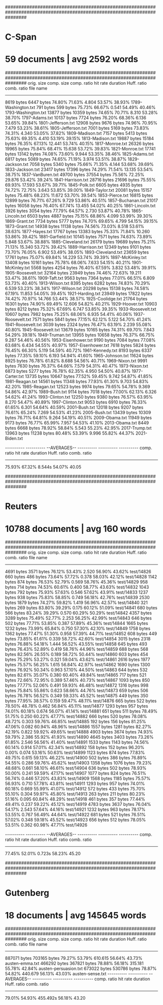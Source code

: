 ########################################################################################################################
#                                                        C-Span                                                        #
#                                            59 documents | avg 2592 words                                            #
########################################################################################################################
orig. size	comp. size	comp. ratio	hit rate	duration	Huff. ratio	comb. ratio	file name
----------	----------	----------	----------	----------	----------	----------	----------
8619 bytes	6447 bytes	74.80%		71.63%		4.804		53.57%		38.93%		1789-Washington.txt
791 bytes	599 bytes	75.73%		66.67%		0.541		54.49%		40.46%		1793-Washington.txt
13877 bytes	10359 bytes	74.65%		70.71%		8.310		53.28%		38.70%		1797-Adams.txt
10137 bytes	7724 bytes	76.20%		68.36%		6.136		53.65%		39.84%		1801-Jefferson.txt
12908 bytes	9676 bytes	74.96%		70.95%		7.479		53.23%		38.61%		1805-Jefferson.txt
7001 bytes	5169 bytes	73.83%		74.31%		4.340		53.05%		37.82%		1809-Madison.txt
7157 bytes	5413 bytes	75.63%		69.35%		4.410		53.19%		39.15%		1813-Madison.txt
19887 bytes	15184 bytes	76.35%		67.13%		12.441		53.74%		40.15%		1817-Monroe.txt
26326 bytes	19965 bytes	75.84%		68.41%		15.638		53.72%		39.83%		1821-Monroe.txt
17741 bytes	13142 bytes	74.08%		73.60%		9.944		53.35%		38.46%		1825-Adams.txt
6817 bytes	5089 bytes	74.65%		71.19%		3.974		53.51%		38.87%		1829-Jackson.txt
7058 bytes	5340 bytes	75.66%		71.35%		4.144		53.68%		39.69%		1833-Jackson.txt
23417 bytes	17396 bytes	74.29%		71.54%		13.135		53.54%		38.75%		1837-VanBuren.txt
49700 bytes	37554 bytes	75.56%		72.25%		29.876		53.42%		39.24%		1841-Harrison.txt
28716 bytes	21696 bytes	75.55%		69.93%		17.593		53.67%		39.71%		1845-Polk.txt
6605 bytes	4935 bytes	74.72%		72.75%		3.643		53.85%		39.00%		1849-Taylor.txt
20081 bytes	15157 bytes	75.48%		68.23%		11.672		53.70%		39.54%		1853-Pierce.txt
16815 bytes	12899 bytes	76.71%		67.26%		9.729		53.86%		40.51%		1857-Buchanan.txt
21017 bytes	16058 bytes	76.40%		67.74%		13.455		54.02%		40.25%		1861-Lincoln.txt
3926 bytes	3054 bytes	77.79%		64.57%		2.730		53.87%		40.78%		1865-Lincoln.txt
6503 bytes	4887 bytes	75.15%		68.86%		4.099		53.99%		39.30%		1869-Grant.txt
7734 bytes	5777 bytes	74.70%		69.65%		4.799		54.15%		39.15%		1873-Grant.txt
14938 bytes	11138 bytes	74.56%		73.03%		8.518		53.61%		38.63%		1877-Hayes.txt
17767 bytes	13383 bytes	75.33%		71.84%		10.260		53.86%		39.42%		1881-Garfield.txt
10145 bytes	7571 bytes	74.63%		73.89%		5.848		53.67%		38.88%		1885-Cleveland.txt
26179 bytes	19689 bytes	75.21%		71.13%		15.340		53.72%		39.42%		1889-Harrison.txt
12349 bytes	9101 bytes	73.70%		76.05%		6.902		53.49%		38.05%		1893-Cleveland.txt
23659 bytes	17761 bytes	75.07%		69.84%		14.229		53.74%		39.39%		1897-McKinley.txt
13408 bytes	10161 bytes	75.78%		68.06%		7.633		54.15%		40.21%		1901-McKinley.txt
5568 bytes	4254 bytes	76.40%		67.59%		3.832		53.48%		39.91%		1905-Roosevelt.txt
32164 bytes	23949 bytes	74.46%		72.63%		19.211		53.47%		38.61%		1909-Taft.txt
9563 bytes	7364 bytes	77.01%		66.51%		6.809		53.73%		40.40%		1913-Wilson.txt
8395 bytes	6282 bytes	74.83%		70.29%		6.539		53.23%		38.34%		1917-Wilson.txt
20298 bytes	15138 bytes	74.58%		67.19%		11.853		54.05%		39.45%		1921-Harding.txt
23949 bytes	17822 bytes	74.42%		70.97%		14.766		53.44%		38.57%		1925-Coolidge.txt
21764 bytes	16301 bytes	74.90%		69.49%		12.606		54.82%		40.21%		1929-Hoover.txt
10903 bytes	8212 bytes	75.32%		67.69%		6.747		53.85%		39.35%		1933-Roosevelt.txt
10607 bytes	7982 bytes	75.25%		68.06%		6.935		54.41%		40.06%		1937-Roosevelt.txt
7571 bytes	5841 bytes	77.15%		62.12%		5.122		54.70%		41.24%		1941-Roosevelt.txt
3039 bytes	2324 bytes	76.47%		63.19%		2.239		55.08%		40.80%		1945-Roosevelt.txt
13679 bytes	10165 bytes	74.31%		69.70%		7.843		54.29%		39.18%		1949-Truman.txt
13955 bytes	10658 bytes	76.37%		66.75%		9.287		54.46%		40.56%		1953-Eisenhower.txt
9190 bytes	7084 bytes	77.08%		63.68%		6.434		54.55%		40.97%		1957-Eisenhower.txt
7618 bytes	5824 bytes	76.45%		66.30%		5.119		54.59%		40.72%		1961-Kennedy.txt
8193 bytes	6337 bytes	77.35%		59.10%		6.193		54.94%		41.60%		1965-Johnson.txt
11624 bytes	8925 bytes	76.78%		61.82%		8.688		54.56%		40.71%		1969-Nixon.txt
9991 bytes	7630 bytes	76.37%		64.66%		7.579		54.31%		40.47%		1973-Nixon.txt
6873 bytes	5277 bytes	76.78%		62.35%		4.950		54.50%		40.87%		1977-Carter.txt
13735 bytes	10647 bytes	77.52%		59.45%		9.742		54.87%		41.85%		1981-Reagan.txt
14561 bytes	11348 bytes	77.93%		61.30%		9.703		54.83%		42.20%		1985-Reagan.txt
12523 bytes	9974 bytes	79.65%		54.78%		9.369		54.86%		42.97%		1989-Bush.txt
9114 bytes	7018 bytes	77.00%		62.13%		6.326		54.62%		41.24%		1993-Clinton.txt
12250 bytes	9380 bytes	76.57%		63.95%		8.270		54.47%		40.89%		1997-Clinton.txt
9053 bytes	6910 bytes	76.33%		61.65%		6.301		54.64%		40.59%		2001-Bush.txt
12018 bytes	9207 bytes	76.61%		65.24%		7.269		54.53%		41.23%		2005-Bush.txt
13439 bytes	10309 bytes	76.71%		64.81%		9.264		54.19%		40.51%		2009-Obama.txt
11949 bytes	9173 bytes	76.77%		65.99%		7.957		54.53%		41.10%		2013-Obama.txt
8449 bytes	6668 bytes	78.92%		58.84%		5.543		55.23%		42.95%		2017-Trump.txt
13963 bytes	11238 bytes	80.48%		53.39%		9.996		55.82%		44.37%		2021-Biden.txt

----------	----------	--AVERAGES--	----------	----------	----------
comp. ratio	hit rate	duration	Huff. ratio	comb. ratio
----------	----------	----------	----------	----------	----------	----------	----------
75.93%		67.32%		8.544s		54.07%		40.05

########################################################################################################################
#                                                       Reuters                                                       #
#                                           10788 documents | avg 160 words                                           #
########################################################################################################################
orig. size	comp. size	comp. ratio	hit rate	duration	Huff. ratio	comb. ratio	file name
----------	----------	----------	----------	----------	----------	----------	----------
4691 bytes	3571 bytes	76.12%		53.43%		2.520		56.90%		43.62%		test/14826
660 bytes	486 bytes	73.64%		57.72%		0.378		58.03%		42.12%		test/14828
1142 bytes	874 bytes	76.53%		52.79%		0.569		58.76%		45.36%		test/14829
958 bytes	714 bytes	74.53%		60.61%		0.400		58.77%		43.63%		test/14832
1043 bytes	792 bytes	75.93%		57.63%		0.546		57.62%		43.91%		test/14833
1237 bytes	938 bytes	75.83%		58.85%		0.749		56.18%		42.76%		test/14839
2530 bytes	1879 bytes	74.27%		59.82%		1.419		56.96%		42.57%		test/14840
321 bytes	269 bytes	83.80%		39.29%		0.175		60.12%		51.09%		test/14841
680 bytes	566 bytes	83.24%		39.29%		0.570		60.29%		50.29%		test/14842
4357 bytes	3289 bytes	75.49%		52.77%		2.253		56.25%		42.99%		test/14843
646 bytes	502 bytes	77.71%		53.85%		0.387		57.89%		45.36%		test/14844
1665 bytes	1232 bytes	73.99%		65.84%		0.750		57.30%		42.10%		test/14849
1758 bytes	1362 bytes	77.47%		51.30%		0.958		57.39%		44.71%		test/14852
608 bytes	449 bytes	73.85%		61.61%		0.339		58.72%		42.60%		test/14854
3015 bytes	2318 bytes	76.88%		54.18%		1.444		56.52%		43.55%		test/14858
645 bytes	493 bytes	76.43%		52.89%		0.419		58.76%		44.96%		test/14859
688 bytes	568 bytes	82.56%		26.55%		0.189		58.72%		50.44%		test/14860
603 bytes	454 bytes	75.29%		53.27%		0.321		59.04%		43.62%		test/14861
2616 bytes	1977 bytes	75.57%		56.25%		1.615		56.84%		42.97%		test/14862
1690 bytes	1300 bytes	76.92%		50.34%		0.963		57.10%		44.50%		test/14863
644 bytes	532 bytes	82.61%		35.07%		0.380		60.40%		49.84%		test/14865
717 bytes	521 bytes	72.66%		72.95%		0.389		57.46%		40.73%		test/14867
1093 bytes	850 bytes	77.77%		52.06%		0.491		59.93%		46.48%		test/14872
1316 bytes	998 bytes	75.84%		55.86%		0.623		58.66%		44.76%		test/14873
659 bytes	506 bytes	76.78%		56.52%		0.349		59.33%		45.52%		test/14875
449 bytes	350 bytes	77.95%		38.57%		0.159		59.47%		48.11%		test/14876
665 bytes	522 bytes	78.50%		48.78%		0.462		56.84%		45.11%		test/14877
1293 bytes	957 bytes	74.01%		60.18%		0.674		56.07%		41.14%		test/14881
651 bytes	511 bytes	78.49%		51.75%		0.250		60.22%		47.77%		test/14882
666 bytes	520 bytes	78.08%		48.72%		0.303		59.76%		46.85%		test/14885
192 bytes	156 bytes	81.25%		47.06%		0.082		60.94%		48.96%		test/14886
1557 bytes	1281 bytes	82.27%		42.19%		0.822		59.92%		49.65%		test/14888
4903 bytes	3674 bytes	74.93%		59.79%		2.386		55.92%		41.93%		test/14890
4645 bytes	3403 bytes	73.26%		61.85%		2.546		56.56%		41.40%		test/14891
1533 bytes	1143 bytes	74.56%		60.14%		0.914		57.01%		42.34%		test/14892
158 bytes	152 bytes	96.20%		0.00%		0.074		53.16%		50.63%		test/14899
1123 bytes	874 bytes	77.83%		49.75%		0.615		59.13%		46.22%		test/14900
502 bytes	386 bytes	76.89%		54.55%		0.286		59.76%		45.62%		test/14903
1358 bytes	1076 bytes	79.23%		48.68%		0.661		58.10%		46.61%		test/14904
636 bytes	502 bytes	78.93%		50.00%		0.241		59.59%		47.17%		test/14907
1077 bytes	824 bytes	76.51%		56.74%		0.446		57.20%		43.83%		test/14909
1568 bytes	1185 bytes	75.57%		56.93%		0.710		57.78%		43.81%		test/14911
1293 bytes	957 bytes	74.01%		60.18%		0.669		55.99%		41.07%		test/14912
572 bytes	433 bytes	75.70%		55.10%		0.304		59.97%		45.80%		test/14913
263 bytes	211 bytes	80.23%		51.16%		0.095		60.84%		48.29%		test/14918
461 bytes	357 bytes	77.44%		49.41%		0.237		59.22%		45.12%		test/14919
4783 bytes	3637 bytes	76.04%		54.17%		2.543		57.64%		44.16%		test/14921
1232 bytes	963 bytes	78.17%		53.55%		0.767		56.49%		44.64%		test/14922
681 bytes	521 bytes	76.51%		57.02%		0.348		59.18%		45.52%		test/14923
656 bytes	512 bytes	78.05%		53.51%		0.362		60.98%		47.71%		test/14926

----------	----------	--AVERAGES--	----------	----------	----------
comp. ratio	hit rate	duration	Huff. ratio	comb. ratio
----------	----------	----------	----------	----------	----------	----------	----------
77.45%		52.01%		0.723s		58.23%		45.20

########################################################################################################################
#                                                      Gutenberg                                                      #
#                                           18 documents | avg 145645 words                                           #
########################################################################################################################
orig. size	comp. size	comp. ratio	hit rate	duration	Huff. ratio	comb. ratio	file name
----------	----------	----------	----------	----------	----------	----------	----------
887071 bytes	703165 bytes	79.27%		53.79%		610.615		56.64%		43.73%		austen-emma.txt
466292 bytes	367821 bytes	78.88%		56.18%		315.181		55.78%		42.84%		austen-persuasion.txt
673022 bytes	530786 bytes	78.87%		54.82%		440.679		56.13%		43.03%		austen-sense.txt
----------	----------	--AVERAGES--	----------	----------	----------
comp. ratio	hit rate	duration	Huff. ratio	comb. ratio
----------	----------	----------	----------	----------	----------	----------	----------
79.01%		54.93%		455.492s		56.18%		43.20
